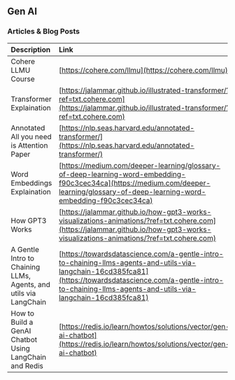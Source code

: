 ## Gen AI


### Articles & Blog Posts 


| Description                                                      | Link                                                                                                                                                                                                                     |
| :----------------------------------------------------------------- | :------------------------------------------------------------------------------------------------------------------------------------------------------------------------------------------------------------------------- |
| Cohere LLMU Course                                               | [https://cohere.com/llmu](https://cohere.com/llmu)                                                                                                                                                                       |
| Transformer Explaination                                         | [https://jalammar.github.io/illustrated-transformer/?ref=txt.cohere.com](https://jalammar.github.io/illustrated-transformer/?ref=txt.cohere.com)                                                                         |
| Annotated All you need is Attention Paper                        | [https://nlp.seas.harvard.edu/annotated-transformer/](https://nlp.seas.harvard.edu/annotated-transformer/)                                                                                                               |
| Word Embeddings Explaination                                     | [https://medium.com/deeper-learning/glossary-of-deep-learning-word-embedding-f90c3cec34ca](https://medium.com/deeper-learning/glossary-of-deep-learning-word-embedding-f90c3cec34ca)                                     |
| How GPT3 Works                                                   | [https://jalammar.github.io/how-gpt3-works-visualizations-animations/?ref=txt.cohere.com](https://jalammar.github.io/how-gpt3-works-visualizations-animations/?ref=txt.cohere.com)                                       |
| A Gentle Intro to Chaining LLMs, Agents, and utils via LangChain | [https://towardsdatascience.com/a-gentle-intro-to-chaining-llms-agents-and-utils-via-langchain-16cd385fca81](https://towardsdatascience.com/a-gentle-intro-to-chaining-llms-agents-and-utils-via-langchain-16cd385fca81) |
| How to Build a GenAI Chatbot Using LangChain and Redis | [https://redis.io/learn/howtos/solutions/vector/gen-ai-chatbot](https://redis.io/learn/howtos/solutions/vector/gen-ai-chatbot) |


